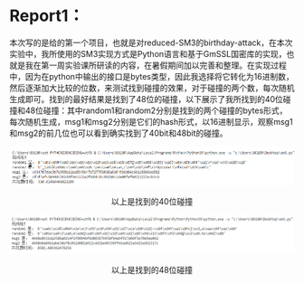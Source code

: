 # Report1：

  本次写的是给的第一个项目，也就是对reduced-SM3的birthday-attack，在本次实验中，我所使用的SM3实现方式是Python语言和基于GmSSL国密库的实现，也就是我在第一周实验课所研读的内容，在暑假期间加以完善和整理。在实现过程中，因为在python中输出的接口是bytes类型，因此我选择将它转化为16进制数，然后逐渐加大比较的位数，来测试找到碰撞的效果，对于碰撞的两个数，每次随机生成即可。找到的最好结果是找到了48位的碰撞，以下展示了我所找到的40位碰撞和48位碰撞：其中random1和random2分别是找到的两个碰撞的bytes形式，每次随机生成，msg1和msg2分别是它们的hash形式，以16进制显示，观察msg1和msg2的前几位也可以看到确实找到了40bit和48bit的碰撞。

![img](./pics/40bit.png)

<center>以上是找到的40位碰撞<center>

![img](./pics/48bit.png)

<center>以上是找到的48位碰撞<center>

